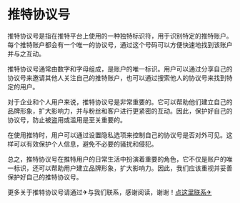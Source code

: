 # 推特协议号

推特协议号是指在推特平台上使用的一种独特标识符，用于识别特定的推特账户。每个推特账户都会有一个唯一的协议号，通过这个号码可以方便快速地找到该账户并与之互动。

推特协议号通常由数字和字母组成，是账户的唯一标识。用户可以通过分享自己的协议号来邀请其他人关注自己的推特账户，也可以通过搜索他人的协议号来找到特定的用户。

对于企业和个人用户来说，推特协议号是非常重要的。它可以帮助他们建立自己的品牌形象，扩大影响力，并与粉丝和客户进行更紧密的互动。因此，保护好自己的协议号，防止被盗用或滥用是至关重要的。

在使用推特时，用户可以通过设置隐私选项来控制自己的协议号是否对外可见。这样可以有效保护个人信息，避免不必要的骚扰和侵犯。

总之，推特协议号在推特用户的日常生活中扮演着重要的角色，它不仅是账户的唯一标识，还可以帮助用户建立品牌形象，扩大影响力。因此，我们应该重视并妥善保护好自己的推特协议号。

更多关于推特协议号请通过✈与我们联系，感谢阅读，谢谢！[点这里联系✈](https://ads.k02.cc)